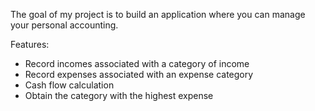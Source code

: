 The goal of my project is to build an application where you can manage your personal accounting.

Features:

- Record incomes associated with a category of income
- Record expenses associated with an expense category
- Cash flow calculation
- Obtain the category with the highest expense
